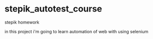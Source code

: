 # stepik_autotest_course
stepik homework


in this project i'm going to learn automation of web with using selenium